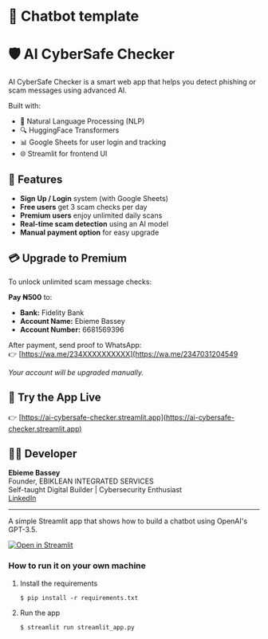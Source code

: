 # 💬 Chatbot template
# 🛡️ AI CyberSafe Checker

AI CyberSafe Checker is a smart web app that helps you detect phishing or scam messages using advanced AI.

Built with:
- 🧠 Natural Language Processing (NLP)
- 🔍 HuggingFace Transformers
- 📊 Google Sheets for user login and tracking
- 🌐 Streamlit for frontend UI

## 🔐 Features

- **Sign Up / Login** system (with Google Sheets)
- **Free users** get 3 scam checks per day
- **Premium users** enjoy unlimited daily scans
- **Real-time scam detection** using an AI model
- **Manual payment option** for easy upgrade

## 💳 Upgrade to Premium

To unlock unlimited scam message checks:

**Pay ₦500** to:

- **Bank:** Fidelity Bank  
- **Account Name:** Ebieme Bassey  
- **Account Number:** 6681569396  

After payment, send proof to WhatsApp:  
👉 [https://wa.me/234XXXXXXXXXX](https://wa.me/2347031204549

_Your account will be upgraded manually._

## 🚀 Try the App Live

👉 [https://ai-cybersafe-checker.streamlit.app](https://ai-cybersafe-checker.streamlit.app)

## 👨‍💻 Developer

**Ebieme Bassey**  
Founder, EBIKLEAN INTEGRATED SERVICES  
Self-taught Digital Builder | Cybersecurity Enthusiast  
[LinkedIn](https://www.linkedin.com/in/ebieme-bassey-9857272a3)

---
A simple Streamlit app that shows how to build a chatbot using OpenAI's GPT-3.5.

[![Open in Streamlit](https://static.streamlit.io/badges/streamlit_badge_black_white.svg)](https://chatbot-template.streamlit.app/)

### How to run it on your own machine

1. Install the requirements

   ```
   $ pip install -r requirements.txt
   ```

2. Run the app

   ```
   $ streamlit run streamlit_app.py
   ```
